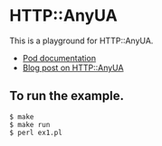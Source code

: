 # HTTP::AnyUA

This is a playground for HTTP::AnyUA.
- [Pod documentation](https://metacpan.org/pod/HTTP::AnyUA)
- [Blog post on HTTP::AnyUA](https://www.kianmeng.org/2019/03/perl-modules-of-week-2019-week-11.html)

## To run the example.
```
$ make
$ make run
$ perl ex1.pl
```

